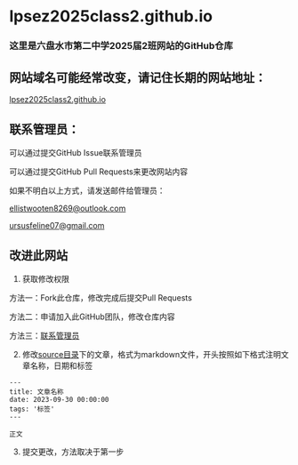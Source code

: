 # lpsez2025class2.github.io

### 这里是六盘水市第二中学2025届2班网站的GitHub仓库

## 网站域名可能经常改变，请记住长期的网站地址：

[lpsez2025class2.github.io](https://lpsez2025class2.github.io/)

## 联系管理员：

可以通过提交GitHub Issue联系管理员

可以通过提交GitHub Pull Requests来更改网站内容

如果不明白以上方式，请发送邮件给管理员：

ellistwooten8269@outlook.com

ursusfeline07@gmail.com

## 改进此网站

1. 获取修改权限

方法一：Fork此仓库，修改完成后提交Pull Requests

方法二：申请加入此GitHub团队，修改仓库内容

方法三：[联系管理员](https://github.com/lpsez2025class2/lpsez2025class2.github.io/main/README.md#%E8%81%94%E7%B3%BB%E7%AE%A1%E7%90%86%E5%91%98)

2. 修改[source目录](https://github.com/lpsez2025class2/lpsez2025class2.github.io/tree/main/source/)下的文章，格式为markdown文件，开头按照如下格式注明文章名称，日期和标签
```
---
title: 文章名称
date: 2023-09-30 00:00:00
tags: '标签'
---

正文
```

3. 提交更改，方法取决于第一步
